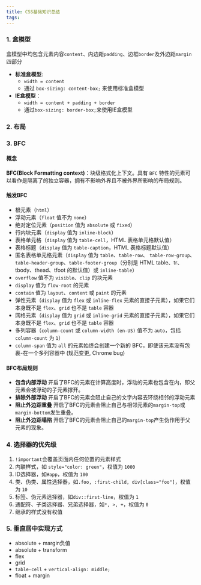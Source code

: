 ```yaml
---
title: CSS基础知识总结
tags:
---
```


### 1. 盒模型
盒模型中均包含元素内容`content`、内边距`padding`、边框`border`及外边距`margin`四部分
- **标准盒模型**: 
  - `width = content`
  - 通过 `box-sizing: content-box;` 来使用标准盒模型
- **IE盒模型**：
  - `width = content + padding + border`
  - 通过`box-sizing: border-box;`来使用IE盒模型
### 2. 布局


### 3. BFC
#### 概念
**BFC(Block Formatting context)**：块级格式化上下文。具有 `BFC` 特性的元素可以看作是隔离了的独立容器，拥有不影响外界且不被外界所影响的布局规则。

#### 触发BFC
- 根元素（`html`）
- 浮动元素（`float` 值不为 `none`）
- 绝对定位元素（`position` 值为 `absolute` 或 `fixed`）
- 行内块元素（`display` 值为 `inline-block`）
- 表格单元格（`display` 值为 `table-cell`，HTML 表格单元格默认值）
- 表格标题（`display` 值为 `table-caption`，HTML 表格标题默认值）
- 匿名表格单元格元素（`display` 值为 `table`、`table-row`、 `table-row-group`、`table-header-group`、`table-footer-group`（分别是 HTML table、tr、tbody、thead、tfoot 的默认值）或 `inline-table`）
- `overflow` 值不为 `visible`、`clip` 的块元素
- `display` 值为 `flow-root` 的元素
- `contain` 值为 `layout`、`content` 或 `paint` 的元素
- 弹性元素（`display` 值为 `flex` 或 `inline-flex` 元素的直接子元素），如果它们本身既不是 `flex`、`grid` 也不是 `table` 容器
- 网格元素（`display` 值为 `grid` 或 `inline-grid` 元素的直接子元素），如果它们本身既不是 `flex`、`grid` 也不是 `table` 容器
- 多列容器（`column-count` 或 `column-width (en-US)` 值不为 `auto`，包括`column-count` 为 `1`）
- `column-span` 值为 `all` 的元素始终会创建一个新的 BFC，即使该元素没有包裹-在一个多列容器中 (规范变更, Chrome bug)
#### BFC布局规则
- **包含内部浮动**
    开启了BFC的元素在计算高度时，浮动的元素也包含在内，即父元素会被浮动的子元素撑开。
- **排除外部浮动**
    开启了BFC的元素会阻止自己的文字内容去环绕相邻的浮动元素
- **阻止外边距重叠**
    开启了BFC的元素会阻止自己与相邻元素的`margin-top`或`margin-bottom`发生重叠。
- **阻止外边距塌陷**
    开启了BFC的元素会阻止自己的`margin-top`产生伪作用于父元素的现象。

### 4. 选择器的优先级
1. `!important`会覆盖页面内任何位置的元素样式
2. 内联样式，如 `style="color: green"`，权值为 `1000`
3. ID选择器，如`#app`，权值为 `100`
4. 类、伪类、属性选择器，如`.foo, :first-child, div[class="foo"]`，权值为 `10`
5. 标签、伪元素选择器，如`div::first-line`，权值为 `1`
6. 通配符、子类选择器、兄弟选择器，如`*, >, +`，权值为 `0` 
7. 继承的样式没有权值

### 5. 垂直居中实现方式
- absolute + margin负值
- absolute + transform
- flex
- grid
- `table-cell` + `vertical-align: middle;`
- float + margin

